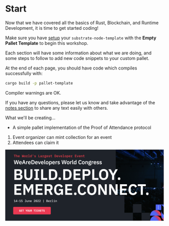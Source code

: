 # Start

Now that we have covered all the basics of Rust, Blockchain, and Runtime Development, it is time to get started coding!

Make sure you have [setup](../setup.md) your `substrate-node-template` with the **Empty Pallet Template** to begin this workshop.

Each section will have some information about what we are doing, and some steps to follow to add new code snippets to your custom pallet.

At the end of each page, you should have code which compiles successfully with:

```bash
cargo build -p pallet-template
```

Compiler warnings are OK.

If you have any questions, please let us know and take advantage of the [notes section](../notes.md) to share any text easily with others.


<!-- slide:break -->

What we'll be creating...

* A simple pallet implementation of the Proof of Attendance protocol
1. Event organizer can mint collection for an event
1. Attendees can claim it

![WAD](../assets/example.png)
